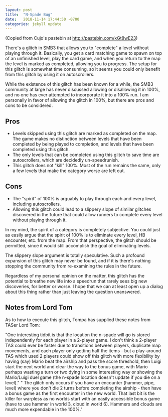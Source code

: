 ```yaml
---
layout: post
title:  "N-Spade Bug"
date:   2018-11-14 17:44:50 -0700
categories: jekyll update
---
```


(Copied from Cujo's pastebin at <http://pastebin.com/xGt8wE23>)

There's a glitch in SMB3 that allows you to "complete" a level without playing through it. Basically, you get a card matching game to spawn on top of an unfinished level, play the card game, and when you return to the map the level is marked as completed, allowing you to progress. The setup for this glitch is somewhat time consuming, so it seems you could only benefit from this glitch by using it on autoscrollers.

While the existence of this glitch has been known for a while, the SMB3 community at large has never discussed allowing or disallowing it in 100%, and no one has ever attempted to incorporate it into a 100% run. I am personally in favor of allowing the glitch in 100%, but there are pros and cons to be considered.

Pros
----

-   Levels skipped using this glitch are marked as completed on the map. The game makes no distinction between levels that have been completed by being played to completion, and levels that have been completed using this glitch.
-   The only levels that can be completed using this glitch to save time are autoscrollers, which are decidedly un-speedrunish.
-   This glitch does not "kill" 100%. Most of the run remains the same, only a few levels that make the category worse are left out.

Cons
----

-   The "spirit" of 100% is arguably to play through each and every level, including autoscrollers.
-   Allowing this glitch could lead to a slippery slope of similar glitches discovered in the future that could allow runners to complete every level without playing through it.

In my mind, the spirit of a category is completely subjective. You could just as easily argue that the spirit of 100% is to eliminate every level, HB encounter, etc. from the map. From that perspective, the glitch should be permitted, since it would still accomplish the goal of eliminating levels.

The slippery slope argument is totally speculative. Such a profound expansion of this glitch may never be found, and if it is there's nothing stopping the community from re-examining the rules in the future.

Regardless of my personal opinion on the matter, this glitch has the potential to breathe new life into a speedrun that rarely sees big new discoveries, for better or worse. I hope that we can at least open up a dialog about this thing rather than just leaving the question unanswered.

Notes from Lord Tom
-------------------

As to how to execute this glitch, Tompa has supplied these notes from TASer Lord Tom:

"One interesting tidbit is that the location the n-spade will go is stored independently for each player in a 2-player game. I don't think a 2-player TAS could ever be faster due to transitions between players, duplicate map movements, and each player only getting half the items - but a play-around TAS which used 2 players could show off this glitch with more flexibility by having (say) Mario beat the airship and pass the score threshold, then Luigi start the next world and clear the way to the bonus game, with Mario perhaps wasting a turn or two dying in some interesting way or showing the Mario/Luigi duel game (the n-spade location doesn't update if you die on a level)." " The glitch only occurs if you have an encounter (hammer, pipe, level) where you don't die 2 turns before completing the airship - then have a bonus game as the first encounter in the new world. That last bit is the killer for warpless as no worlds start with an easily accessible bonus game (have to use hammer in world 3, cloud in world 6). Hammers and clouds are much more expendable in the 100%."
